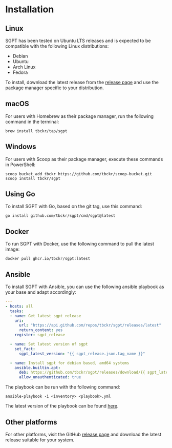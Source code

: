 # Installation

## Linux

SGPT has been tested on Ubuntu LTS releases and is expected to be compatible with the following Linux
distributions:

- Debian
- Ubuntu
- Arch Linux
- Fedora

To install, download the latest release from the [release page](https://github.com/tbckr/sgpt/releases) and use the
package manager specific to your distribution.

## macOS

For users with Homebrew as their package manager, run the following command in the terminal:

```shell
brew install tbckr/tap/sgpt
```

## Windows

For users with Scoop as their package manager, execute these commands in PowerShell:

```shell
scoop bucket add tbckr https://github.com/tbckr/scoop-bucket.git
scoop install tbckr/sgpt
```

## Using Go

To install SGPT with Go, based on the git tag, use this command:

```shell
go install github.com/tbckr/sgpt/cmd/sgpt@latest
```

## Docker

To run SGPT with Docker, use the following command to pull the latest image:

```shell
docker pull ghcr.io/tbckr/sgpt:latest
```

## Ansible

To install SGPT with Ansible, you can use the following ansible playbook as your base and adapt accordingly:

```yaml
---
- hosts: all
  tasks:
  - name: Get latest sgpt release
    uri:
      url: "https://api.github.com/repos/tbckr/sgpt/releases/latest"
      return_content: yes
    register: sgpt_release

  - name: Set latest version of sgpt
    set_fact:
      sgpt_latest_version: "{{ sgpt_release.json.tag_name }}"

  - name: Install sgpt for debian based, amd64 systems
    ansible.builtin.apt:
      deb: https://github.com/tbckr/sgpt/releases/download/{{ sgpt_latest_version }}/sgpt_{{ sgpt_latest_version[1:] }}_amd64.deb
      allow_unauthenticated: true
```

The playbook can be run with the following command:

```shell
ansible-playbook -i <inventory> <playbook>.yml
```

The latest version of the playbook can be found [here](https://github.com/tbckr/sgpt/blob/main/playbook.yml).

## Other platforms

For other platforms, visit the GitHub [release page](https://github.com/tbckr/sgpt/releases) and download the latest
release suitable for your system.
